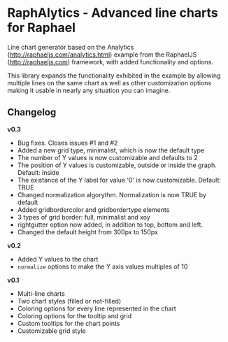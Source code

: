 RaphAlytics - Advanced line charts for Raphael
=========

Line chart generator based on the Analytics (http://raphaeljs.com/analytics.html) example 
from the RaphaelJS (http://raphaeljs.com) framework, with added functionality and options.

This library expands the functionality exhibited in the example by allowing multiple
lines on the same chart as well as other customization options making it usable in
nearly any situation you can imagine.

Changelog
---------

**v0.3**

* Bug fixes. Closes issues #1 and #2
* Added a new grid type, minimalist, which is now the default type
* The number of Y values is now customizable and defaults to 2
* The position of Y values is customizable, outside or inside the graph. Default: inside
* The existance of the Y label for value '0' is now customizable. Default: TRUE
* Changed normalization algorythm. Normalization is now TRUE by default
* Added gridbordercolor and gridbordertype elements
* 3 types of grid border: full, minimalist and xoy
* rightgutter option now added, in addition to top, bottom and left.
* Changed the default height from 300px to 150px


**v0.2**

* Added Y values to the chart
* `normalize` options to make the Y axis values multiples of 10


**v0.1**

* Multi-line charts
* Two chart styles (filled or not-filled)
* Coloring options for every line represented in the chart
* Coloring options for the tooltip and grid
* Custom tooltips for the chart points
* Customizable grid style
